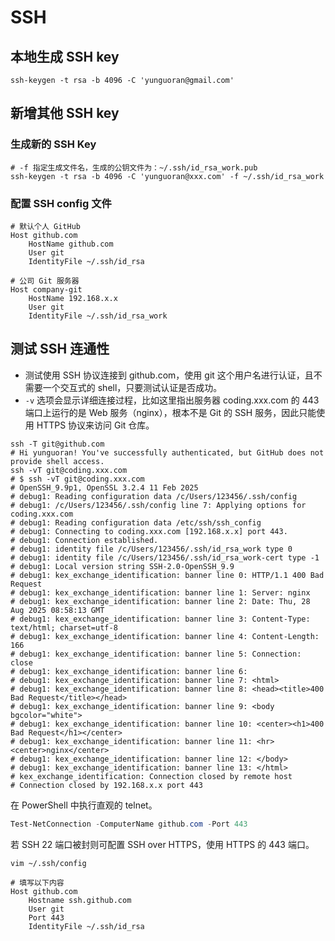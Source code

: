 # SSH

## 本地生成 SSH key

```shell
ssh-keygen -t rsa -b 4096 -C 'yunguoran@gmail.com'
```

## 新增其他 SSH key

### 生成新的 SSH Key

```shell
# -f 指定生成文件名，生成的公钥文件为：~/.ssh/id_rsa_work.pub
ssh-keygen -t rsa -b 4096 -C 'yunguoran@xxx.com' -f ~/.ssh/id_rsa_work
```

### 配置 SSH config 文件

```text
# 默认个人 GitHub
Host github.com
    HostName github.com
    User git
    IdentityFile ~/.ssh/id_rsa

# 公司 Git 服务器
Host company-git
    HostName 192.168.x.x
    User git
    IdentityFile ~/.ssh/id_rsa_work
```

## 测试 SSH 连通性

- 测试使用 SSH 协议连接到 github.com，使用 git 这个用户名进行认证，且不需要一个交互式的 shell，只要测试认证是否成功。
- `-v` 选项会显示详细连接过程，比如这里指出服务器 coding.xxx.com 的 443 端口上运行的是 Web 服务（nginx），根本不是 Git 的 SSH 服务，因此只能使用 HTTPS 协议来访问 Git 仓库。

```shell
ssh -T git@github.com
# Hi yunguoran! You've successfully authenticated, but GitHub does not provide shell access.
ssh -vT git@coding.xxx.com
# $ ssh -vT git@coding.xxx.com
# OpenSSH_9.9p1, OpenSSL 3.2.4 11 Feb 2025
# debug1: Reading configuration data /c/Users/123456/.ssh/config
# debug1: /c/Users/123456/.ssh/config line 7: Applying options for coding.xxx.com
# debug1: Reading configuration data /etc/ssh/ssh_config
# debug1: Connecting to coding.xxx.com [192.168.x.x] port 443.
# debug1: Connection established.
# debug1: identity file /c/Users/123456/.ssh/id_rsa_work type 0
# debug1: identity file /c/Users/123456/.ssh/id_rsa_work-cert type -1
# debug1: Local version string SSH-2.0-OpenSSH_9.9
# debug1: kex_exchange_identification: banner line 0: HTTP/1.1 400 Bad Request
# debug1: kex_exchange_identification: banner line 1: Server: nginx
# debug1: kex_exchange_identification: banner line 2: Date: Thu, 28 Aug 2025 08:58:13 GMT
# debug1: kex_exchange_identification: banner line 3: Content-Type: text/html; charset=utf-8
# debug1: kex_exchange_identification: banner line 4: Content-Length: 166
# debug1: kex_exchange_identification: banner line 5: Connection: close
# debug1: kex_exchange_identification: banner line 6:
# debug1: kex_exchange_identification: banner line 7: <html>
# debug1: kex_exchange_identification: banner line 8: <head><title>400 Bad Request</title></head>
# debug1: kex_exchange_identification: banner line 9: <body bgcolor="white">
# debug1: kex_exchange_identification: banner line 10: <center><h1>400 Bad Request</h1></center>
# debug1: kex_exchange_identification: banner line 11: <hr><center>nginx</center>
# debug1: kex_exchange_identification: banner line 12: </body>
# debug1: kex_exchange_identification: banner line 13: </html>
# kex_exchange_identification: Connection closed by remote host
# Connection closed by 192.168.x.x port 443
```

在 PowerShell 中执行直观的 telnet。

```powershell
Test-NetConnection -ComputerName github.com -Port 443
```

若 SSH 22 端口被封则可配置 SSH over HTTPS，使用 HTTPS 的 443 端口。

```shell
vim ~/.ssh/config

# 填写以下内容
Host github.com
    Hostname ssh.github.com
    User git
    Port 443
    IdentityFile ~/.ssh/id_rsa
```
